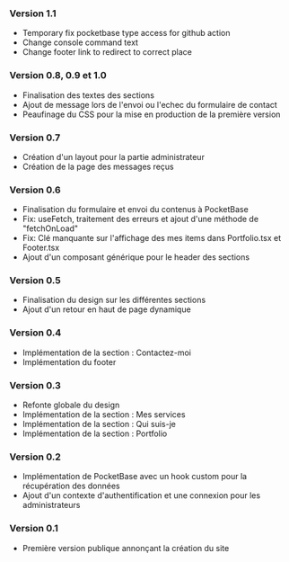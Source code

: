 ### Version 1.1

- Temporary fix pocketbase type access for github action
- Change console command text
- Change footer link to redirect to correct place

### Version 0.8, 0.9 et 1.0

- Finalisation des textes des sections
- Ajout de message lors de l'envoi ou l'echec du formulaire de contact
- Peaufinage du CSS pour la mise en production de la première version

### Version 0.7

- Création d'un layout pour la partie administrateur
- Création de la page des messages reçus

### Version 0.6

- Finalisation du formulaire et envoi du contenus à PocketBase
- Fix: useFetch, traitement des erreurs et ajout d'une méthode de "fetchOnLoad"
- Fix: Clé manquante sur l'affichage des mes items dans Portfolio.tsx et Footer.tsx
- Ajout d'un composant générique pour le header des sections

### Version 0.5

- Finalisation du design sur les différentes sections
- Ajout d'un retour en haut de page dynamique

### Version 0.4

- Implémentation de la section : Contactez-moi
- Implémentation du footer

### Version 0.3

- Refonte globale du design
- Implémentation de la section : Mes services
- Implémentation de la section : Qui suis-je
- Implémentation de la section : Portfolio

### Version 0.2

- Implémentation de PocketBase avec un hook custom pour la récupération des données
- Ajout d'un contexte d'authentification et une connexion pour les administrateurs

### Version 0.1

- Première version publique annonçant la création du site
